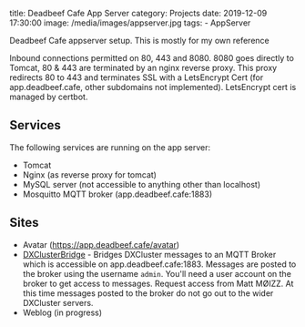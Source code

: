 title: Deadbeef Cafe App Server
category: Projects
date: 2019-12-09 17:30:00
image: /media/images/appserver.jpg
tags:
    - AppServer


Deadbeef Cafe appserver setup. This is mostly for my own reference

Inbound connections permitted on 80, 443 and 8080. 8080 goes directly to Tomcat, 80 & 443 are terminated by an nginx reverse proxy. This proxy redirects 80 to 443 and terminates SSL with a LetsEncrypt Cert (for app.deadbeef.cafe, other subdomains not implemented). LetsEncrypt cert is managed by certbot.

Services
---

The following services are running on the app server:

 * Tomcat
 * Nginx (as reverse proxy for tomcat)
 * MySQL server (not accessible to anything other than localhost)
 * Mosquitto MQTT broker (app.deadbeef.cafe:1883)

Sites
---

* Avatar (https://app.deadbeef.cafe/avatar)
* [DXClusterBridge](app-server-dxclusterbridge.html) - Bridges DXCluster messages to an MQTT Broker which is accessible on app.deadbeef.cafe:1883. Messages are posted to the broker using the username ```admin```. You'll need a user account on the broker to get access to messages. Request access from Matt MØIZZ. At this time messages posted to the broker do not go out to the wider DXCluster servers.
* Weblog (in progress)
